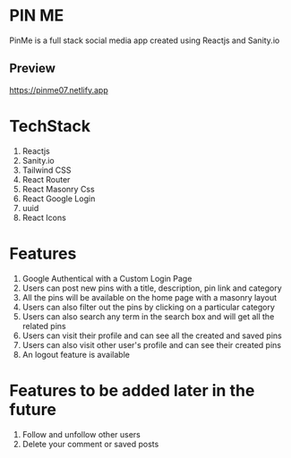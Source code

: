 # PIN ME
PinMe is a full stack social media app created using Reactjs and Sanity.io
## Preview
https://pinme07.netlify.app

# TechStack
1) Reactjs
2) Sanity.io
3) Tailwind CSS
4) React Router
5) React Masonry Css
6) React Google Login
7) uuid
8) React Icons

# Features
1) Google Authentical with a Custom Login Page
2) Users can post new pins with a title, description, pin link and category
3) All the pins will be available on the home page with a masonry layout
4) Users can also filter out the pins by clicking on a particular category
5) Users can also search any term in the search box and will get all the related pins
6) Users can visit their profile and can see all the created and saved pins
7) Users can also visit other user's profile and can see their created pins
8) An logout feature is available 


# Features to be added later in the future
1) Follow and unfollow other users
2) Delete your comment or saved posts
